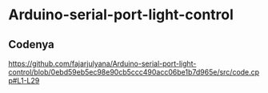 # Arduino-serial-port-light-control
## Codenya
https://github.com/fajarjulyana/Arduino-serial-port-light-control/blob/0ebd59eb5ec98e90cb5ccc490acc06be1b7d965e/src/code.cpp#L1-L29
